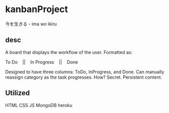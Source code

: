 # kanbanProject
今を生きる - ima wo ikiru



## desc
A board that displays the workflow of the user.
Formatted as:

To Do     ||    In Progress    ||    Done

Designed to have three columns: ToDo, InProgress, and Done.
Can manually reassign category as the task progresses. How? Secret.
Persistent content.

## Utilized
HTML
CSS
JS
MongoDB
heroku
